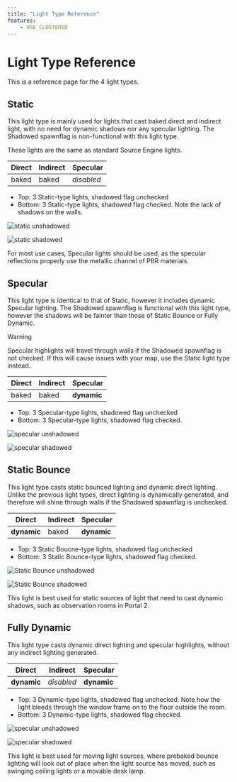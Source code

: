 ```yaml
---
title: "Light Type Reference"
features:
    - USE_CLUSTERED
---
```

# Light Type Reference

This is a reference page for the 4 light types.

## Static

This light type is mainly used for lights that cast baked direct and indirect light, with no need for dynamic shadows nor any specular lighting. The Shadowed spawnflag is non-functional with this light type.

These lights are the same as standard Source Engine lights.

| Direct | Indirect | Specular     |
| ------ | -------- | ------------ |
| baked  | baked    | *disabled* |

* Top: 3 Static-type lights, shadowed flag unchecked
* Bottom: 3 Static-type lights, shadowed flag checked. Note the lack of shadows on the walls.

![static unshadowed](images\unshadowed_static.jpg)

![static shadowed](images\shadowed_static.jpg)

For most use cases, Specular lights should be used, as the specular reflections properly use the metallic channel of PBR materials.

## Specular

This light type is identical to that of Static, however it includes dynamic Specular lighting. The Shadowed spawnflag is functional with this light type, however the shadows will be fainter than those of Static Bounce or Fully Dynamic. 

> [!WARNING]
> Specular highlights will travel through walls if the Shadowed spawnflag is not checked. If this will cause issues with your map, use the Static light type instead.

| Direct | Indirect | Specular          |
| ------ | -------- | ----------------- |
| baked  | baked    | **dynamic** |

* Top: 3 Specular-type lights, shadowed flag unchecked
* Bottom: 3 Specular-type lights, shadowed flag checked.

![specular unshadowed](images\unshadowed_specular.jpg)

![specular shadowed](images\shadowed_specular.jpg)

## Static Bounce

This light type casts static bounced lighting and dynamic direct lighting. Unlike the previous light types, direct lighting is dynamically generated, and therefore will shine through walls if the Shadowed spawnflag is unchecked.

| Direct            | Indirect | Specular          |
| ----------------- | -------- | ----------------- |
| **dynamic** | baked    | **dynamic** |

* Top: 3 Static Boucne-type lights, shadowed flag unchecked
* Bottom: 3 Static Bounce-type lights, shadowed flag checked.

![Static Bounce unshadowed](images\unshadowed_staticb.jpg)

![Static Bounce shadowed](images\shadowed_staticb.jpg)

This light is best used for static sources of light that need to cast dynamic shadows, such as observation rooms in Portal 2.

## Fully Dynamic

This light type casts dynamic direct lighting and specular highlights, without any indirect lighting generated.

| Direct            | Indirect     | Specular          |
| ----------------- | ------------ | ----------------- |
| **dynamic** | *disabled* | **dynamic** |

* Top: 3 Dynamic-type lights, shadowed flag unchecked. Note how the light bleeds through the window frame on to the floor outside the room.
* Bottom: 3 Dynamic-type lights, shadowed flag checked.

![specular unshadowed](images\unshadowed_dynamic.jpg)

![specular shadowed](images\shadowed_dynamic.jpg)

This light is best used for moving light sources, where prebaked bounce lighting will look out of place when the light source has moved, such as swinging ceiling lights or a movable desk lamp.
